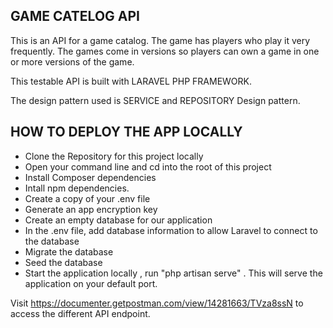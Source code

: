 
## GAME CATELOG API


This is an API for a game catalog. The game has players who play it very frequently. The games come in versions so players can own a game in one or more versions of the game.

This testable API is built with LARAVEL PHP FRAMEWORK.

The design pattern used is SERVICE and REPOSITORY Design pattern.


## HOW TO DEPLOY THE APP LOCALLY

 - Clone the Repository for this project locally
 - Open your command line and cd into the root of this project
 - Install Composer dependencies
 - Intall npm dependencies.
 - Create a copy of your .env file
 - Generate an app encryption key
 - Create an empty database for our application
 - In the .env file, add database information to allow Laravel to connect to the database
 - Migrate the database
 - Seed the database
 - Start the application locally , run "php artisan serve" . This will serve the application on your default port.


Visit https://documenter.getpostman.com/view/14281663/TVza8ssN to access the different API endpoint.

 



